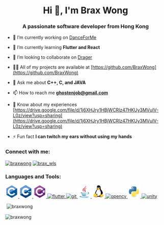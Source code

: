 <h1 align="center">Hi 👋, I'm Brax Wong</h1>
<h3 align="center">A passionate software developer from Hong Kong</h3>

- 🔭 I’m currently working on [DanceForMe](https://github.com/BraxWong/DanceForMe)

- 🌱 I’m currently learning **Flutter and React**

- 👯 I’m looking to collaborate on [Drager](https://www.draeger.com/en_aunz/Home)

- 👨‍💻 All of my projects are available at [https://github.com/BraxWong](https://github.com/BraxWong)

- 💬 Ask me about **C++, C, and JAVA**

- 📫 How to reach me **ghostenjob@gmail.com**

- 📄 Know about my experiences [https://drive.google.com/file/d/1j6XHJry1HBjWCRlz47HKUy3MVuIV-L0z/view?usp=sharing](https://drive.google.com/file/d/1j6XHJry1HBjWCRlz47HKUy3MVuIV-L0z/view?usp=sharing)

- ⚡ Fun fact **I can twitch my ears without using my hands**

<h3 align="left">Connect with me:</h3>
<p align="left">
<a href="https://www.linkedin.com/in/brax-wong-084076247" target="blank"><img align="center" src="https://raw.githubusercontent.com/rahuldkjain/github-profile-readme-generator/master/src/images/icons/Social/linked-in-alt.svg" alt="braxwong" height="30" width="40" /></a>
<a href="https://instagram.com/brax_wls" target="blank"><img align="center" src="https://raw.githubusercontent.com/rahuldkjain/github-profile-readme-generator/master/src/images/icons/Social/instagram.svg" alt="brax_wls" height="30" width="40" /></a>
</p>

<h3 align="left">Languages and Tools:</h3>
<p align="left"> <a href="https://www.cprogramming.com/" target="_blank" rel="noreferrer"> <img src="https://raw.githubusercontent.com/devicons/devicon/master/icons/c/c-original.svg" alt="c" width="40" height="40"/> </a> <a href="https://www.w3schools.com/cpp/" target="_blank" rel="noreferrer"> <img src="https://raw.githubusercontent.com/devicons/devicon/master/icons/cplusplus/cplusplus-original.svg" alt="cplusplus" width="40" height="40"/> </a> <a href="https://www.w3schools.com/cs/" target="_blank" rel="noreferrer"> <img src="https://raw.githubusercontent.com/devicons/devicon/master/icons/csharp/csharp-original.svg" alt="csharp" width="40" height="40"/> </a> <a href="https://flutter.dev" target="_blank" rel="noreferrer"> <img src="https://www.vectorlogo.zone/logos/flutterio/flutterio-icon.svg" alt="flutter" width="40" height="40"/> </a> <a href="https://git-scm.com/" target="_blank" rel="noreferrer"> <img src="https://www.vectorlogo.zone/logos/git-scm/git-scm-icon.svg" alt="git" width="40" height="40"/> </a> <a href="https://www.java.com" target="_blank" rel="noreferrer"> <img src="https://raw.githubusercontent.com/devicons/devicon/master/icons/java/java-original.svg" alt="java" width="40" height="40"/> </a> <a href="https://www.linux.org/" target="_blank" rel="noreferrer"> <img src="https://raw.githubusercontent.com/devicons/devicon/master/icons/linux/linux-original.svg" alt="linux" width="40" height="40"/> </a> <a href="https://opencv.org/" target="_blank" rel="noreferrer"> <img src="https://www.vectorlogo.zone/logos/opencv/opencv-icon.svg" alt="opencv" width="40" height="40"/> </a> <a href="https://www.python.org" target="_blank" rel="noreferrer"> <img src="https://raw.githubusercontent.com/devicons/devicon/master/icons/python/python-original.svg" alt="python" width="40" height="40"/> </a> <a href="https://unity.com/" target="_blank" rel="noreferrer"> <img src="https://www.vectorlogo.zone/logos/unity3d/unity3d-icon.svg" alt="unity" width="40" height="40"/> </a> </p>

<p>&nbsp;<img align="center" src="https://github-readme-stats.vercel.app/api?username=braxwong&show_icons=true&locale=en" alt="braxwong" /></p>

<p><img align="center" src="https://github-readme-streak-stats.herokuapp.com/?user=braxwong&" alt="braxwong" /></p>

<!---
BraxWong/BraxWong is a ✨ special ✨ repository because its `README.md` (this file) appears on your GitHub profile.
You can click the Preview link to take a look at your changes.
--->
